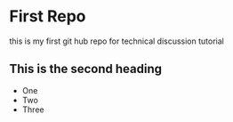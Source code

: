 # First Repo
this is my first git hub repo for technical discussion tutorial

## This is the second heading

* One
* Two
* Three
